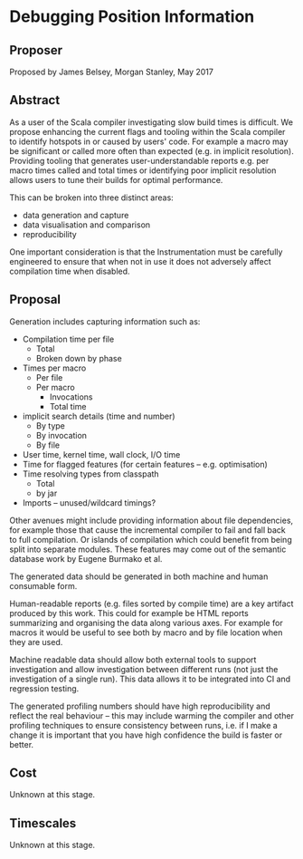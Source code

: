 # Debugging Position Information

## Proposer

Proposed by James Belsey, Morgan Stanley, May 2017

## Abstract

As a user of the Scala compiler investigating slow build times is difficult.
We propose enhancing the current flags and tooling within the Scala compiler to
identify hotspots in or caused by users' code.   For example a macro may be
significant or called more often than expected (e.g. in implicit resolution).
Providing tooling that generates user-understandable reports e.g. per macro
times called and total times or identifying poor implicit resolution allows
users to tune their builds for optimal performance.

This can be broken into three distinct areas:

- data generation and capture
- data visualisation and comparison
- reproducibility

One important consideration is that the Instrumentation must be carefully
engineered to ensure that when not in use it does not adversely affect
compilation time when disabled.

## Proposal

Generation includes capturing information such as:

- Compilation time per file
  - Total
  - Broken down by phase
- Times per macro
  - Per file
  - Per macro
    - Invocations
    - Total time
- implicit search details (time and number)
  - By type
  - By invocation
  - By file
- User time, kernel time, wall clock, I/O time
- Time for flagged features (for certain features – e.g. optimisation)
- Time resolving types from classpath
  - Total
  - by jar
- Imports – unused/wildcard timings?

Other avenues might include providing information about file dependencies, for
example those that cause the incremental compiler to fail and fall back to full
compilation.  Or islands of compilation which could benefit from being split
into separate modules.  These features may come out of the semantic database
work by Eugene Burmako et al.

The generated data should be generated in both machine and human consumable
form.

Human-readable reports (e.g. files sorted by compile time) are a key artifact
produced by this work.  This could for example be HTML reports summarizing and
organising the data along various axes.  For example for macros it would be
useful to see both by macro and by file location when they are used.

Machine readable data should allow both external tools to support investigation
and allow investigation between different runs (not just the investigation of a
single run).  This data allows it to be integrated into CI and regression
testing.

The generated profiling numbers should have high reproducibility and reflect
the real behaviour – this may include warming the compiler and other profiling
techniques to ensure consistency between runs, i.e. if I make a change it is
important that you have high confidence the build is faster or better.

## Cost

Unknown at this stage.

## Timescales

Unknown at this stage.
